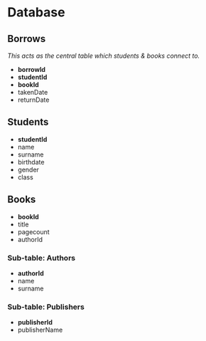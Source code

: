 # Database

## Borrows
*This acts as the central table which students & books connect to.*
* **borrowId**
* **studentId**
* **bookId**
* takenDate
* returnDate

## Students
* **studentId**
* name
* surname
* birthdate
* gender
* class

## Books
* **bookId**
* title
* pagecount
* authorId

### Sub-table: Authors
* **authorId**
* name
* surname

### Sub-table: Publishers
* **publisherId**
* publisherName